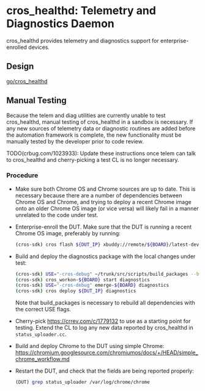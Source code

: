 # cros_healthd: Telemetry and Diagnostics Daemon

cros_healthd provides telemetry and diagnostics support for enterprise-enrolled
devices.

## Design

[go/cros_healthd](https://goto.google.com/cros_healthd)

## Manual Testing

Because the telem and diag utilities are currently unable to test cros_healthd,
manual testing of cros_healthd in a sandbox is necessary. If any new sources of
telemetry data or diagnostic routines are added before the automation framework
is complete, the new functionality must be manually tested by the developer
prior to code review.

TODO(crbug.com/1023933): Update these instructions once telem can talk to
cros_healthd and cherry-picking a test CL is no longer necessary.

### Procedure

*   Make sure both Chrome OS and Chrome sources are up to date. This is
    necessary because there are a number of dependencies between Chrome OS and
    Chrome, and trying to deploy a recent Chrome image onto an older Chrome OS
    image (or vice versa) will likely fail in a manner unrelated to the code
    under test.

*   Enterprise-enroll the DUT. Make sure that the DUT is running a recent
    Chrome OS image, preferably by running:
    ```bash
    (cros-sdk) cros flash ${DUT_IP} xbuddy://remote/${BOARD}/latest-dev/test
    ```

*   Build and deploy the diagnostics package with the local changes under
    test:
    ```bash
    (cros-sdk) USE="-cros-debug" ~/trunk/src/scripts/build_packages --board=${BOARD}
    (cros-sdk) cros_workon-${BOARD} start diagnostics
    (cros-sdk) USE="-cros-debug" emerge-${BOARD} diagnostics
    (cros-sdk) cros deploy ${DUT_IP} diagnostics
    ```
    Note that build_packages is necessary to rebuild all dependencies with the
    correct USE flags.

*   Cherry-pick https://crrev.com/c/1779132 to use as a starting point for
    testing. Extend the CL to log any new data reported by cros_healthd in
    `status_uploader.cc`.

*   Build and deploy Chrome to the DUT using simple Chrome:
    https://chromium.googlesource.com/chromiumos/docs/+/HEAD/simple_chrome_workflow.md

*   Restart the DUT, and check that the fields are being reported properly:
    ```bash
    (DUT) grep status_uploader /var/log/chrome/chrome
    ```

